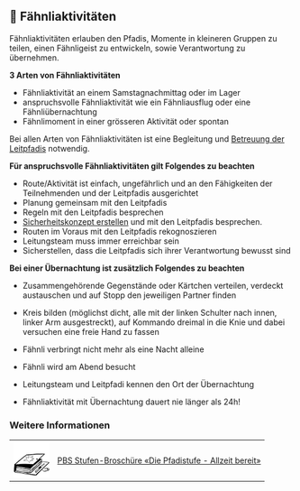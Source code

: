 🚩 Fähnliaktivitäten
--------------------

Fähnliaktivitäten erlauben den Pfadis, Momente in kleineren Gruppen zu teilen, einen Fähnligeist zu entwickeln, sowie Verantwortung zu übernehmen.

**3 Arten von Fähnliaktivitäten**

- Fähnliaktivität an einem Samstagnachmittag oder im Lager
- anspruchsvolle Fähnliaktivität wie ein Fähnliausflug oder eine Fähnliübernachtung
- Fähnlimoment in einer grösseren Aktivität oder spontan

Bei allen Arten von Fähnliaktivitäten ist eine Begleitung und [Betreuung der Leitpfadis](/article/betreuung_leitpfadis) notwendig.

**Für anspruchsvolle Fähnliaktivitäten gilt Folgendes zu beachten**

- Route/Aktivität ist einfach, ungefährlich und an den Fähigkeiten der Teilnehmenden und der Leitpfadis ausgerichtet
- Planung gemeinsam mit den Leitpfadis
- Regeln mit den Leitpfadis besprechen
- [Sicherheitskonzept erstellen](/article/sicherheit) und mit den Leitpfadis besprechen.
- Routen im Voraus mit den Leitpfadis rekognoszieren
- Leitungsteam muss immer erreichbar sein
- Sicherstellen, dass die Leitpfadis sich ihrer Verantwortung bewusst sind

**Bei einer Übernachtung ist zusätzlich Folgendes zu beachten**

- Zusammengehörende Gegenstände oder Kärtchen verteilen, verdeckt austauschen und auf Stopp den jeweiligen Partner finden
- Kreis bilden (möglichst dicht, alle mit der linken Schulter nach innen, linker Arm ausgestreckt), auf Kommando dreimal in die Knie und dabei versuchen eine freie Hand zu fassen

- Fähnli verbringt nicht mehr als eine Nacht alleine
- Fähnli wird am Abend besucht
- Leitungsteam und Leitpfadi kennen den Ort der Übernachtung
- Fähnliaktivität mit Übernachtung dauert nie länger als 24h!

### Weitere Informationen
| | |
|---|---|
| [![](images/piktos/6_Stufen.png)][1] | [PBS Stufen-Broschüre «Die Pfadistufe - Allzeit bereit»][1] |

[1]: https://issuu.com/pbs-msds-mss/docs/cudesch_pfadistufenbroschuere_20160